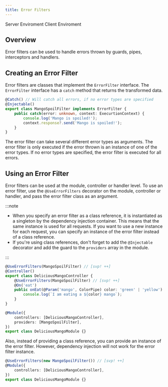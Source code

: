 ```yaml
---
title: Error Filters
---
```


<script lang="ts">
    import Badge from '$lib/Badge.svelte';
</script>

<Badge color='blue'>Server Enviroment</Badge>
<Badge color='green'>Client Enviroment</Badge>

## Overview

Error filters can be used to handle errors thrown by guards, pipes, interceptors and handlers.

## Creating an Error Filter

Error filters are classes that implement the `ErrorFilter` interface. The `ErrorFilter` interface has a `catch` method that returns the transformed data.

```typescript
@Catch() // Will catch all errors, if no error types are specified
@Injectable()
export class MangoSpoilFilter implements ErrorFilter {
    public catch(error: unknown, context: ExecurtionContext) {
        console.log('Mango is spoiled!');
        context.response?.send('Mango is spoiled!');
    }
}
```

The error filter can take several different error types as arguments. The error filter is only executed if the error thrown is an instance of one of the error types. If no error types are specified, the error filter is executed for all errors.

## Using an Error Filter

Error filters can be used at the module, controller or handler level. To use an error filter, use the `@UseErrorFilters` decorator on the module, controller or handler, and pass the error filter class as an argument.

:::note

-   When you specify an error filter as a class reference, it is instantiated as a singleton by the dependency injection container. This means that the same instance is used for all requests. If you want to use a new instance for each request, you can specify an instance of the error filter instead of a class reference.
-   If you're using class references, don't forget to add the `@Injectable` decorator and add the guard to the `providers` array in the module.

:::

```typescript
@UseErrorFilters(MangoSpoilFilter) // [svp! ++]
@Controller()
export class DeliciousMangoController {
    @UseErrorFilters(MangoSpoilFilter) // [svp! ++]
    @On('eat')
    public onEat(@Param('mango', ColorPipe) color: 'green' | 'yellow') {
        console.log(`I am eating a ${color} mango`);
    }
}

@Module({
    controllers: [DeliciousMangoController],
    providers: [MangoSpoilFilter],
})
export class DeliciousMangoModule {}
```

Also, instead of providing a class reference, you can provide an instance of the error filter. However, dependency injection will not work for the error filter instance.

```typescript
@UseErrorFilters(new MangoSpoilFilter()) // [svp! ++]
@Module({
    controllers: [DeliciousMangoController],
})
export class DeliciousMangoModule {}
```
